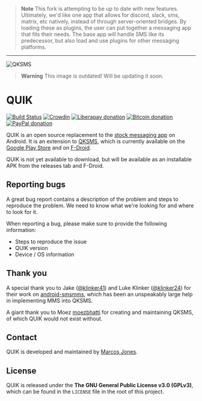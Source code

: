 > **Note**
This fork is attempting to be up to date with new features. Ultimately, we'd like one app that allows for discord, slack, sms, matrix, etc natively, instead of through server-oriented bridges. By loading these as plugins, the user can put together a messaging app that fits their needs. The base app will handle SMS like its predecessor, but also load and use plugins for other messaging platforms.  

---

![QKSMS](https://user-images.githubusercontent.com/4358785/39079306-a5a409b6-44e5-11e8-8589-b4acd63b636e.jpg)

> **Warning**
This image is outdated! Will be updating it soon.

# QUIK


[![Build Status](https://circleci.com/gh/moezbhatti/qksms/tree/master.svg?style=svg)](https://circleci.com/gh/moezbhatti/qksms/tree/master)
[![Crowdin](https://badges.crowdin.net/qksms/localized.svg)](https://crowdin.com/project/qksms)
[![Liberapay donation](https://img.shields.io/badge/donate-liberapay-yellow.svg)](https://liberapay.com/moezbhatti/)
[![Bitcoin donation](https://img.shields.io/badge/donate-bitcoin-yellow.svg)](https://qklabs.com/donate-btc/)
[![PayPal donation](https://img.shields.io/badge/donate-paypal-yellow.svg)](https://qklabs.com/donate)

QUIK is an open source replacement to the [stock messaging app](https://github.com/android/platform_packages_apps_mms) on Android. It is an extension to [QKSMS](https://github.com/moezbhatti/qksms), which is  currently available on the [Google Play Store](https://play.google.com/store/apps/details?id=com.moez.QKSMS) and on [F-Droid](https://f-droid.org/repository/browse/?fdid=com.moez.QKSMS). 

QUIK is not yet available to download, but will be available as an installable APK from the releases tab and F-Droid.

<!--
<a href="https://play.google.com/store/apps/details?id=com.moez.QKSMS"><img src="https://play.google.com/intl/en_us/badges/images/generic/en_badge_web_generic.png" alt="Download on Google Play" height="100"></a><a href="https://f-droid.org/repository/browse/?fdid=com.moez.QKSMS"><img src="https://f-droid.org/badge/get-it-on.png" alt="Get it on F-Droid" height="100"></a>
-->

## Reporting bugs

A great bug report contains a description of the problem and steps to reproduce the problem. We need to know what we're looking for and where to look for it.

When reporting a bug, please make sure to provide the following information:
- Steps to reproduce the issue
- QUIK version
- Device / OS information

<!--
## Translations

If you'd like to add translations to QUIK, please join the project on [Crowdin](https://crowdin.com/project/qksms). Translations that are committed directly to source files will not be accepted.
-->

## Thank you

A special thank you to Jake ([@klinker41](https://github.com/klinker41)) and Luke Klinker ([@klinker24](https://github.com/klinker24)) for their work on [android-smsmms](https://github.com/klinker41/android-smsmms), which has been an unspeakably large help in implementing MMS into QKSMS.

A giant thank you to Moez [moezbhatti](https://github.com/moezbhatti) for creating and maintaining QKSMS, of which QUIK would not exist without.

## Contact

QUIK is developed and maintained by [Marcos Jones](https://github.com/octoshrimpy).

## License

QUIK is released under the **The GNU General Public License v3.0 (GPLv3)**, which can be found in the `LICENSE` file in the root of this project.

